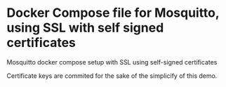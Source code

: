 # Docker Compose file for Mosquitto, using SSL with self signed certificates


Mosquitto docker compose setup with SSL using self-signed certificates

Certificate keys are commited for the sake of the simplicify of this demo.



